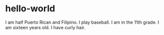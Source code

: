 # hello-world
I am half Puerto Rican and Filipino.
I play baseball.
I am in the 11th grade.
I am sixteen years old.
I have curly hair.
